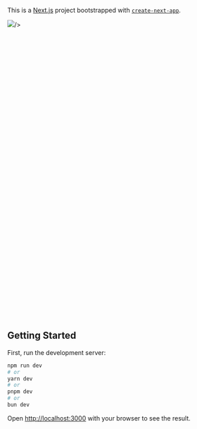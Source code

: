 This is a [Next.js](https://nextjs.org/) project bootstrapped with [`create-next-app`](https://github.com/vercel/next.js/tree/canary/packages/create-next-app).
<div
  style="
  overflow: hidden;
  width: 1200px; 
  height: 675px; "
> 
  <img src="https://image.thum.io/get/https://browser-homepage-ample-samples.vercel.app/"

  />
</div>

## Getting Started

First, run the development server:

```bash
npm run dev
# or
yarn dev
# or
pnpm dev
# or
bun dev
```

Open [http://localhost:3000](http://localhost:3000) with your browser to see the result.
